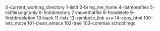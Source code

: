 0-current_working_directory
1-listit
2-bring_me_home
4-listmorefiles
5-listfilesdigitonly
6-firstdirectory
7-movethatfile
8-firstdelete
9-firstdirdeletion
10-back
11-lists
13-symbolic_link
u+x 14-copy_html
100-lets_move
101-clean_emacs
102-tree
103-commas
school.mgc
